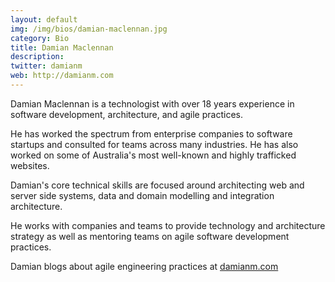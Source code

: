 ```yaml
---
layout: default
img: /img/bios/damian-maclennan.jpg
category: Bio
title: Damian Maclennan
description:
twitter: damianm
web: http://damianm.com
---
```


Damian Maclennan is a technologist with over 18 years experience in software development, architecture, and agile practices.

He has worked the spectrum from enterprise companies to software startups and consulted for teams across many industries. He has also worked on some of Australia's most well-known and highly trafficked websites. 

Damian's core technical skills are focused around architecting web and server side systems, data and domain modelling and integration architecture. 

He works with companies and teams to provide technology and architecture strategy as well as mentoring teams on agile software development practices.

Damian blogs about agile engineering practices at [damianm.com](http://damianm.com/)


